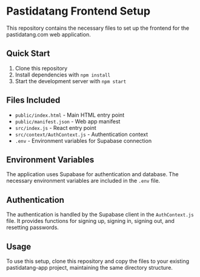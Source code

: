 # Pastidatang Frontend Setup

This repository contains the necessary files to set up the frontend for the pastidatang.com web application.

## Quick Start

1. Clone this repository
2. Install dependencies with `npm install`
3. Start the development server with `npm start`

## Files Included

- `public/index.html` - Main HTML entry point
- `public/manifest.json` - Web app manifest
- `src/index.js` - React entry point
- `src/context/AuthContext.js` - Authentication context
- `.env` - Environment variables for Supabase connection

## Environment Variables

The application uses Supabase for authentication and database. The necessary environment variables are included in the `.env` file.

## Authentication

The authentication is handled by the Supabase client in the `AuthContext.js` file. It provides functions for signing up, signing in, signing out, and resetting passwords.

## Usage

To use this setup, clone this repository and copy the files to your existing pastidatang-app project, maintaining the same directory structure.